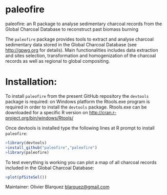 paleofire
=========
paleofire: an R package to analyse sedimentary charcoal records from the Global Charcoal Database to reconstruct past biomass burning

The `paleofire` package provides tools to extract and analyse charcoal sedimentary data stored in the Global Charcoal Database (see http://gpwg.org for details). Main functionalities includes data extraction and sites selection, transformation and homogenization of the charcoal records as well as regional to global compositing.


Installation:
=============
To install `paleofire` from the present GitHub repository the `devtools` package is required: on Windows platform the Rtools.exe program is required in order to install the `devtools` package. Rtools.exe can be downloaded for a specific R version on http://cran.r-project.org/bin/windows/Rtools/

Once devtools is installed type the following lines at R prompt to install `paleofire`:

```R
>library(devtools)
>install_github("paleofire","paleofire")
>library(paleofire)
```

To test everything is working you can plot a map of all charcoal records included in the Global Charcoal Database:

```R
>plot(pfSiteSel())
```

Maintainer: Olivier Blarquez <blarquez@gmail.com>
